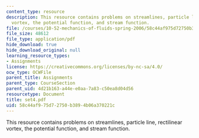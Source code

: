 ```yaml
---
content_type: resource
description: This resource contains problems on streamlines, particle line, rectilinear
  vortex, the potential function, and stream function.
file: /courses/10-52-mechanics-of-fluids-spring-2006/58c44af975d72750b3894b06a370221c_set4.pdf
file_size: 48612
file_type: application/pdf
hide_download: true
hide_download_original: null
learning_resource_types:
- Assignments
license: https://creativecommons.org/licenses/by-nc-sa/4.0/
ocw_type: OCWFile
parent_title: Assignments
parent_type: CourseSection
parent_uid: 4d21b163-a44e-e0aa-7a83-c50ea8d04d56
resourcetype: Document
title: set4.pdf
uid: 58c44af9-75d7-2750-b389-4b06a370221c
---
```

This resource contains problems on streamlines, particle line, rectilinear vortex, the potential function, and stream function.